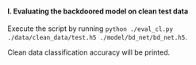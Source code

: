 #### I. Evaluating the backdoored model on clean test data
   Execute the script by running
      `python ./eval_cl.py ./data/clean_data/test.h5 ./model/bd_net/bd_net.h5`.
   
   Clean data classification accuracy will be printed.
